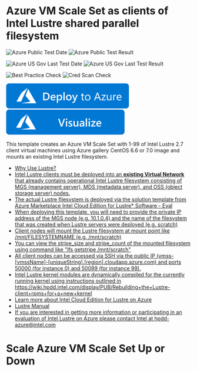 # Azure VM Scale Set as clients of Intel Lustre shared parallel filesystem

![Azure Public Test Date](https://azurequickstartsservice.blob.core.windows.net/badges/intel-lustre-clients-vmss-centos/PublicLastTestDate.svg)
![Azure Public Test Result](https://azurequickstartsservice.blob.core.windows.net/badges/intel-lustre-clients-vmss-centos/PublicDeployment.svg)

![Azure US Gov Last Test Date](https://azurequickstartsservice.blob.core.windows.net/badges/intel-lustre-clients-vmss-centos/FairfaxLastTestDate.svg)
![Azure US Gov Last Test Result](https://azurequickstartsservice.blob.core.windows.net/badges/intel-lustre-clients-vmss-centos/FairfaxDeployment.svg)

![Best Practice Check](https://azurequickstartsservice.blob.core.windows.net/badges/intel-lustre-clients-vmss-centos/BestPracticeResult.svg)
![Cred Scan Check](https://azurequickstartsservice.blob.core.windows.net/badges/intel-lustre-clients-vmss-centos/CredScanResult.svg)

[![Deploy To Azure](https://raw.githubusercontent.com/Azure/azure-quickstart-templates/master/1-CONTRIBUTION-GUIDE/images/deploytoazure.svg?sanitize=true)]("https://portal.azure.com/#create/Microsoft.Template/uri/https%3A%2F%2Fraw.githubusercontent.com%2FAzure%2Fazure-quickstart-templates%2Fmaster%2Fintel-lustre-clients-vmss-centos%2Fazuredeploy.json")  [![Visualize](https://raw.githubusercontent.com/Azure/azure-quickstart-templates/master/1-CONTRIBUTION-GUIDE/images/visualizebutton.svg?sanitize=true)]("http://armviz.io/#/?load=https%3A%2F%2Fraw.githubusercontent.com%2FAzure%2Fazure-quickstart-templates%2Fmaster%2Fintel-lustre-clients-vmss-centos%2Fazuredeploy.json")

This template creates an Azure VM Scale Set with 1-99 of Intel Lustre 2.7 client virtual machines using Azure gallery CentOS 6.6 or 7.0 image and mounts an existing Intel Lustre filesystem.

* <a href="https://wiki.hpdd.intel.com/display/PUB/Why+Use+Lustre" target="_blank">Why Use Lustre?
* Intel Lustre clients must be deployed into an **existing Virtual Network** that already contains operational Intel Lustre filesystem consisting of MGS (management server), MDS (metadata server), and OSS (object storage server) nodes.
* The actual Lustre filesystem is deployed via the solution template from Azure Marketplace <a href="https://azure.microsoft.com/en-us/marketplace/partners/intel/" target="_blank">Intel Cloud Edition for Lustre* Software - Eval
* When deploying this template, you will need to provide the private IP address of the MGS node (e.g. 10.1.0.4) and the name of the filesystem that was created when Lustre servers were deployed (e.g. scratch)
* Client nodes will mount the Lustre filesystem at mount point like /mnt/FILESYSTEMNAME (e.g. /mnt/scratch)
* You can view the <a href="https://build.hpdd.intel.com/job/lustre-manual/lastSuccessfulBuild/artifact/lustre_manual.xhtml#idp5145472" target="_blank">stripe_size and stripe_count of the mounted filesystem using command like "lfs getstripe /mnt/scratch"
* All client nodes can be accessed via SSH via the public IP (vmss-[vmssName]-[uniqueString].[region].cloudapp.azure.com) and ports 50000 (for instance 0) and 50099 (for instance 99).
* Intel Lustre kernel modules are dynamically compiled for the currently running kernel using instructions outlined in https://wiki.hpdd.intel.com/display/PUB/Rebuilding+the+Lustre-client+rpms+for+a+new+kernel
* <a href="https://wiki.hpdd.intel.com/display/PUB/Intel+Cloud+Edition+for+Lustre+on+Azure" target="_blank">Learn more about Intel Cloud Edition for Lustre on Azure
* <a href="https://build.hpdd.intel.com/job/lustre-manual/lastSuccessfulBuild/artifact/lustre_manual.xhtml" target="_blank">Lustre Manual
* If you are interested in getting more information or participating in an evaluation of Intel Lustre on Azure please contact Intel at <a href="mailto:hpdd-azure@intel.com?subject=Azure-Quick-Start-Templates">hpdd-azure@intel.com

# Scale Azure VM Scale Set Up or Down
<a href="https://portal.azure.com/#create/Microsoft.Template/uri/https%3A%2F%2Fraw.githubusercontent.com%2FAzure%2Fazure-quickstart-templates%2Fmaster%2Fintel-lustre-clients-vmss-centos%2Fscale.json" target="_blank">
    

<a href="http://armviz.io/#/?load=https%3A%2F%2Fraw.githubusercontent.com%2FAzure%2Fazure-quickstart-templates%2Fmaster%2Fintel-lustre-clients-vmss-centos%2Fscale.json" target="_blank">


